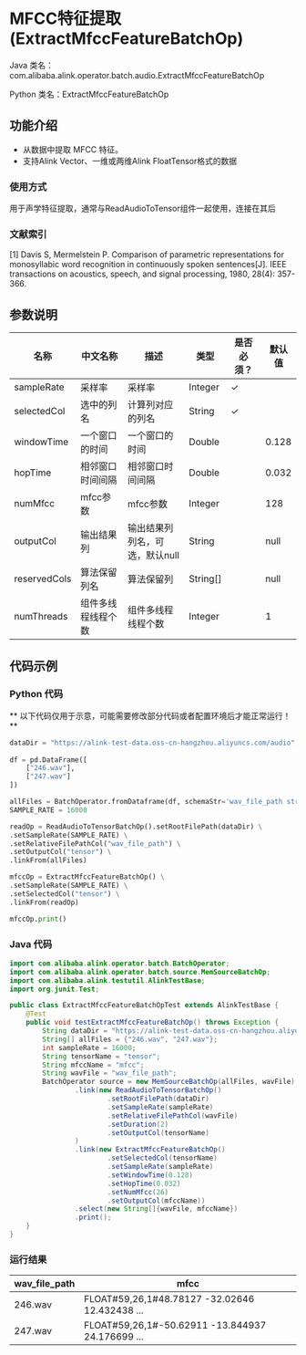 # MFCC特征提取 (ExtractMfccFeatureBatchOp)
Java 类名：com.alibaba.alink.operator.batch.audio.ExtractMfccFeatureBatchOp

Python 类名：ExtractMfccFeatureBatchOp


## 功能介绍

* 从数据中提取 MFCC 特征。
* 支持Alink Vector、一维或两维Alink FloatTensor格式的数据

### 使用方式

用于声学特征提取，通常与ReadAudioToTensor组件一起使用，连接在其后

### 文献索引

[1] Davis S, Mermelstein P. Comparison of parametric representations for monosyllabic word recognition in continuously spoken sentences[J]. IEEE transactions on acoustics, speech, and signal processing, 1980, 28(4): 357-366.

## 参数说明

| 名称 | 中文名称 | 描述 | 类型 | 是否必须？ | 默认值 |
| --- | --- | --- | --- | --- | --- |
| sampleRate | 采样率 | 采样率 | Integer | ✓ |  |
| selectedCol | 选中的列名 | 计算列对应的列名 | String | ✓ |  |
| windowTime | 一个窗口的时间 | 一个窗口的时间 | Double |  | 0.128 |
| hopTime | 相邻窗口时间间隔 | 相邻窗口时间间隔 | Double |  | 0.032 |
| numMfcc | mfcc参数 | mfcc参数 | Integer |  | 128 |
| outputCol | 输出结果列 | 输出结果列列名，可选，默认null | String |  | null |
| reservedCols | 算法保留列名 | 算法保留列 | String[] |  | null |
| numThreads | 组件多线程线程个数 | 组件多线程线程个数 | Integer |  | 1 |

## 代码示例

### Python 代码

** 以下代码仅用于示意，可能需要修改部分代码或者配置环境后才能正常运行！**

```python
dataDir = "https://alink-test-data.oss-cn-hangzhou.aliyuncs.com/audio";
   
df = pd.DataFrame([
    ["246.wav"],
    ["247.wav"]
])

allFiles = BatchOperator.fromDataframe(df, schemaStr='wav_file_path string')
SAMPLE_RATE = 16000

readOp = ReadAudioToTensorBatchOp().setRootFilePath(dataDir) \
.setSampleRate(SAMPLE_RATE) \
.setRelativeFilePathCol("wav_file_path") \
.setOutputCol("tensor") \
.linkFrom(allFiles)

mfccOp = ExtractMfccFeatureBatchOp() \
.setSampleRate(SAMPLE_RATE) \
.setSelectedCol("tensor") \
.linkFrom(readOp)

mfccOp.print()
```

### Java 代码

```java
import com.alibaba.alink.operator.batch.BatchOperator;
import com.alibaba.alink.operator.batch.source.MemSourceBatchOp;
import com.alibaba.alink.testutil.AlinkTestBase;
import org.junit.Test;

public class ExtractMfccFeatureBatchOpTest extends AlinkTestBase {
	@Test
	public void testExtractMfccFeatureBatchOp() throws Exception {
		String dataDir = "https://alink-test-data.oss-cn-hangzhou.aliyuncs.com/audio";
		String[] allFiles = {"246.wav", "247.wav"};
		int sampleRate = 16000;
		String tensorName = "tensor";
		String mfccName = "mfcc";
		String wavFile = "wav_file_path";
		BatchOperator source = new MemSourceBatchOp(allFiles, wavFile)
				.link(new ReadAudioToTensorBatchOp()
						.setRootFilePath(dataDir)
						.setSampleRate(sampleRate)
						.setRelativeFilePathCol(wavFile)
						.setDuration(2)
						.setOutputCol(tensorName)
				)
				.link(new ExtractMfccFeatureBatchOp()
						.setSelectedCol(tensorName)
						.setSampleRate(sampleRate)
						.setWindowTime(0.128)
						.setHopTime(0.032)
						.setNumMfcc(26)
						.setOutputCol(mfccName))
				.select(new String[]{wavFile, mfccName})
				.print();
	}
}

```

### 运行结果

wav_file_path|mfcc
-------------|----
246.wav|FLOAT#59,26,1#48.78127 -32.02646 12.432438 ...
247.wav|FLOAT#59,26,1#-50.62911 -13.844937 24.176699 ...
